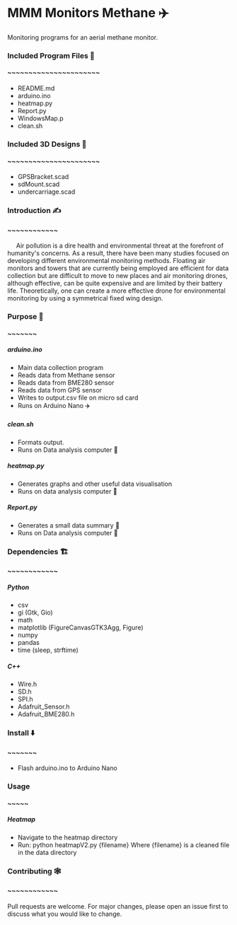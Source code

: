 # MMM Monitors Methane ✈️
Monitoring programs for an aerial methane monitor.  

### Included Program Files 🎪  
#### ~~~~~~~~~~~~~~~~~~~~~~  
* README.md  
* arduino.ino
* heatmap.py  
* Report.py    
* WindowsMap.p    
* clean.sh  

### Included 3D Designs 🗼  
#### ~~~~~~~~~~~~~~~~~~~~~~  
* GPSBracket.scad
* sdMount.scad
* undercarriage.scad


### Introduction ✍️
#### ~~~~~~~~~~~~

&nbsp;&nbsp;&nbsp;&nbsp; Air pollution is a dire health and
environmental threat at the forefront of humanity's concerns. As a result, there
 have been many studies focused on developing different environmental monitoring
  methods. Floating air monitors and towers that are currently being employed
  are efficient for data collection but are difficult to move to new places and
   air monitoring drones, although effective, can be quite expensive and are
   limited by their battery life. Theoretically, one can create a more effective
    drone for environmental monitoring by using a symmetrical fixed wing design.

### Purpose 🥅
#### ~~~~~~~
##### arduino.ino
* Main data collection program
* Reads data from Methane sensor     
* Reads data from BME280 sensor     
* Reads data from GPS sensor     
* Writes to output.csv file on micro sd card    
* Runs on Arduino Nano ✈️    
##### clean.sh    
* Formats output.    
* Runs on Data analysis computer 🔌    
##### heatmap.py   
* Generates graphs and other useful data visualisation    
* Runs on data analysis computer 🔌    
##### Report.py    
* Generates a small data summary 📝    
* Runs on Data analysis computer 🔌    
### Dependencies 🏗️    
#### ~~~~~~~~~~~~    
##### Python    
* csv    
* gi (Gtk, Gio)    
* math    
* matplotlib (FigureCanvasGTK3Agg, Figure)    
* numpy    
* pandas     
* time (sleep, strftime)    

##### C++
* Wire.h    
* SD.h    
* SPI.h    
* Adafruit_Sensor.h    
* Adafruit_BME280.h     

### Install ⬇️
#### ~~~~~~~
* Flash arduino.ino to Arduino Nano

### Usage
#### ~~~~~
##### Heatmap
- Navigate to the heatmap directory
- Run: python heatmapV2.py {filename}
  Where {filename} is a cleaned file in the data directory

### Contributing 🕸️
#### ~~~~~~~~~~~~
Pull requests are welcome. For major changes, please open an issue first to discuss what you would like to change.
